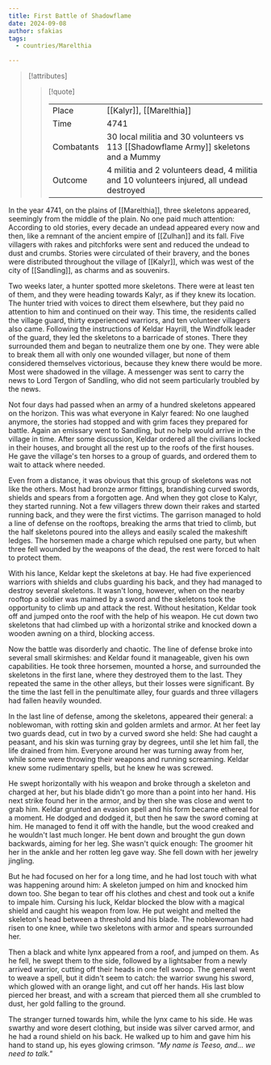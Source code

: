 ```yaml
---
title: First Battle of Shadowflame
date: 2024-09-08
author: sfakias
tags:
  - countries/Marelthia

---
```

> [!attributes]
> 
> > [!quote]
> >
> > | | |
> > | --- | --- |
> > | Place | [[Kalyr]], [[Marelthia]] |
> > | Time | 4741 |
> > | Combatants | 30 local militia and 30 volunteers vs 113 [[Shadowflame Army]] skeletons and a Mummy |
> > | Outcome | 4 militia and 2 volunteers dead, 4 militia and 10 volunteers injured, all undead destroyed |

In the year 4741, on the plains of [[Marelthia]], three skeletons appeared, seemingly from the middle of the plain. No one paid much attention: According to old stories, every decade an undead appeared every now and then, like a remnant of the ancient empire of [[Zulhan]] and its fall. Five villagers with rakes and pitchforks were sent and reduced the undead to dust and crumbs. Stories were circulated of their bravery, and the bones were distributed throughout the village of [[Kalyr]], which was west of the city of [[Sandling]], as charms and as souvenirs.

Two weeks later, a hunter spotted more skeletons. There were at least ten of them, and they were heading towards Kalyr, as if they knew its location. The hunter tried with voices to direct them elsewhere, but they paid no attention to him and continued on their way. This time, the residents called the village guard, thirty experienced warriors, and ten volunteer villagers also came. Following the instructions of Keldar Hayrill, the Windfolk leader of the guard, they led the skeletons to a barricade of stones. There they surrounded them and began to neutralize them one by one. They were able to break them all with only one wounded villager, but none of them considered themselves victorious, because they knew there would be more. Most were shadowed in the village. A messenger was sent to carry the news to Lord Tergon of Sandling, who did not seem particularly troubled by the news.

Not four days had passed when an army of a hundred skeletons appeared on the horizon. This was what everyone in Kalyr feared: No one laughed anymore, the stories had stopped and with grim faces they prepared for battle. Again an emissary went to Sandling, but no help would arrive in the village in time. After some discussion, Keldar ordered all the civilians locked in their houses, and brought all the rest up to the roofs of the first houses. He gave the village's ten horses to a group of guards, and ordered them to wait to attack where needed.

Even from a distance, it was obvious that this group of skeletons was not like the others. Most had bronze armor fittings, brandishing curved swords, shields and spears from a forgotten age. And when they got close to Kalyr, they started running. Not a few villagers threw down their rakes and started running back, and they were the first victims. The garrison managed to hold a line of defense on the rooftops, breaking the arms that tried to climb, but the half skeletons poured into the alleys and easily scaled the makeshift ledges. The horsemen made a charge which repulsed one party, but when three fell wounded by the weapons of the dead, the rest were forced to halt to protect them.

With his lance, Keldar kept the skeletons at bay. He had five experienced warriors with shields and clubs guarding his back, and they had managed to destroy several skeletons. It wasn't long, however, when on the nearby rooftop a soldier was maimed by a sword and the skeletons took the opportunity to climb up and attack the rest. Without hesitation, Keldar took off and jumped onto the roof with the help of his weapon. He cut down two skeletons that had climbed up with a horizontal strike and knocked down a wooden awning on a third, blocking access.

Now the battle was disorderly and chaotic. The line of defense broke into several small skirmishes: and Keldar found it manageable, given his own capabilities. He took three horsemen, mounted a horse, and surrounded the skeletons in the first lane, where they destroyed them to the last. They repeated the same in the other alleys, but their losses were significant. By the time the last fell in the penultimate alley, four guards and three villagers had fallen heavily wounded.

In the last line of defense, among the skeletons, appeared their general: a noblewoman, with rotting skin and golden armlets and armor. At her feet lay two guards dead, cut in two by a curved sword she held: She had caught a peasant, and his skin was turning gray by degrees, until she let him fall, the life drained from him. Everyone around her was turning away from her, while some were throwing their weapons and running screaming. Keldar knew some rudimentary spells, but he knew he was screwed.

He swept horizontally with his weapon and broke through a skeleton and charged at her, but his blade didn't go more than a point into her hand. His next strike found her in the armor, and by then she was close and went to grab him. Keldar grunted an evasion spell and his form became ethereal for a moment. He dodged and dodged it, but then he saw the sword coming at him. He managed to fend it off with the handle, but the wood creaked and he wouldn't last much longer. He bent down and brought the gun down backwards, aiming for her leg. She wasn't quick enough: The groomer hit her in the ankle and her rotten leg gave way. She fell down with her jewelry jingling.

But he had focused on her for a long time, and he had lost touch with what was happening around him: A skeleton jumped on him and knocked him down too. She began to tear off his clothes and chest and took out a knife to impale him. Cursing his luck, Keldar blocked the blow with a magical shield and caught his weapon from low. He put weight and melted the skeleton's head between a threshold and his blade. The noblewoman had risen to one knee, while two skeletons with armor and spears surrounded her.

Then a black and white lynx appeared from a roof, and jumped on them. As he fell, he swept them to the side, followed by a lightsaber from a newly arrived warrior, cutting off their heads in one fell swoop. The general went to weave a spell, but it didn't seem to catch: the warrior swung his sword, which glowed with an orange light, and cut off her hands. His last blow pierced her breast, and with a scream that pierced them all she crumbled to dust, her gold falling to the ground.

The stranger turned towards him, while the lynx came to his side. He was swarthy and wore desert clothing, but inside was silver carved armor, and he had a round shield on his back. He walked up to him and gave him his hand to stand up, his eyes glowing crimson. _"My name is Teeso, and... we need to talk."_